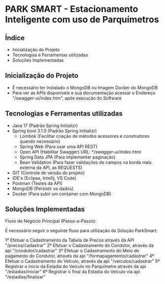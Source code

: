 # PARK SMART - Estacionamento Inteligente com uso de Parquímetros

## Índice

- <a>Inicialização do Projeto</a>
- <a>Tecnologias e Ferramentas utilizadas</a>
- <a>Soluções Implementadas</a>

## Inicialização do Projeto

- É necessário ter Instalado o MongoDB ou Imagem Docker do MongoDB
- Para ver as APIs disponíveis e sua documentação acessar o Endereço "/swagger-ui/index.htm", após execução do Software

## Tecnologias e Ferramentas utilizadas

* Java 17 (Padrão Spring Initializr)
* Spring boot 3.1.0 (Padrão Spring Initializr)
    * Lombok (Facilitar criação de métodos acessores e construtores quando necessário)
    * Spring Web (Para usar uma API REST)
    * Open API (Habilitar Swagger) URL: **/swagger-ui/index.html*
    * Spring Data JPA (Para implementar paginação)
    * Bean Validation (Para fazer validações de campos na borda mais externa da API, as REQUESTS)
* GIT (Controle de versão do projeto)
* IDE's (Eclipse, Intellij, VS Code)
* Postman (Testes da API)
* MongoDB (Persistir os dados)
* Docker (Para subir um container com MongoDB)

## Soluções Implementadas

Fluxo de Negócio Principal (Passo-a-Passo):

É necessário seguir o seguinte fluxo para utilização da Solução ParkSmart:

1º Efetuar o Cadastramento da Tabela de Precos através da API "/precos/cadastrar"
2º Efetuar o Cadastramento do Condutor, através da api "/condutor/cadastrar"
3º Efetuar o Cadastramento do Meio de pagamento do Condutor, através da api "/formapagamento/cadastrar"
4º Efetuar o Cadastramento do Veículo, através da api "/veiculos/cadastrar"
5º Registrar o início da Estadia do Veículo no Parquímetro através da api "/estadias/iniciar"
6º Registrar o final da Estadia do Veículo via api "/estadias/finalizar" 
